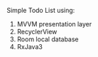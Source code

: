 Simple Todo List using:
  1. MVVM presentation layer
  2. RecyclerView
  3. Room local database
  4. RxJava3

